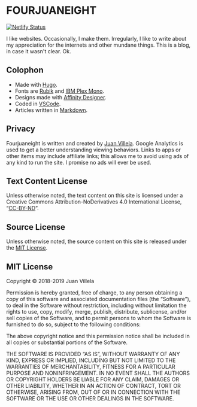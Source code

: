 # FOURJUANEIGHT
[![Netlify Status](https://api.netlify.com/api/v1/badges/016b87ad-fed5-41fd-b651-d0b174c00aab/deploy-status)](https://app.netlify.com/sites/fourjuaneight/deploys)

I like websites. Occasionally, I make them. Irregularly, I like to write about my appreciation for the internets and other mundane things. This is a blog, in case it wasn't clear. Ok.

## Colophon
* Made with [Hugo](https://gohugo.io).
* Fonts are [Rubik](https://fonts.google.com/specimen/Rubik) and [IBM Plex Mono](https://fonts.google.com/specimen/IBM+Plex+Mono).
* Designs made with [Affinity Designer](https://itunes.apple.com/us/app/affinity-designer/id824171161?mt=12).
* Coded in [VSCode](https://code.visualstudio.com/).
* Articles written in [Markdown](https://daringfireball.net/projects/markdown/syntax).

## Privacy
Fourjuaneight is written and created by [Juan Villela](https://www.twitter.com/fourjuaneight). Google Analytics is used to get a better understanding viewing behaviors. Links to apps or other items may include affiliate links; this allows me to avoid using ads of any kind to run the site. I promise no ads will ever be used.

## Text Content License
Unless otherwise noted, the text content on this site is licensed under a Creative Commons Attribution-NoDerivatives 4.0 International License, “[CC-BY-ND](http://creativecommons.org/licenses/by-nd/4.0/)”.

## Source License
Unless otherwise noted, the source content on this site is released under the [MIT License](https://opensource.org/licenses/MIT).

## MIT License
Copyright © 2018-2019 Juan Villela

Permission is hereby granted, free of charge, to any person obtaining a copy of this software and associated documentation files (the “Software”), to deal in the Software without restriction, including without limitation the rights to use, copy, modify, merge, publish, distribute, sublicense, and/or sell copies of the Software, and to permit persons to whom the Software is furnished to do so, subject to the following conditions:

The above copyright notice and this permission notice shall be included in all copies or substantial portions of the Software.

THE SOFTWARE IS PROVIDED “AS IS”, WITHOUT WARRANTY OF ANY KIND, EXPRESS OR IMPLIED, INCLUDING BUT NOT LIMITED TO THE WARRANTIES OF MERCHANTABILITY, FITNESS FOR A PARTICULAR PURPOSE AND NONINFRINGEMENT. IN NO EVENT SHALL THE AUTHORS OR COPYRIGHT HOLDERS BE LIABLE FOR ANY CLAIM, DAMAGES OR OTHER LIABILITY, WHETHER IN AN ACTION OF CONTRACT, TORT OR OTHERWISE, ARISING FROM, OUT OF OR IN CONNECTION WITH THE SOFTWARE OR THE USE OR OTHER DEALINGS IN THE SOFTWARE.
